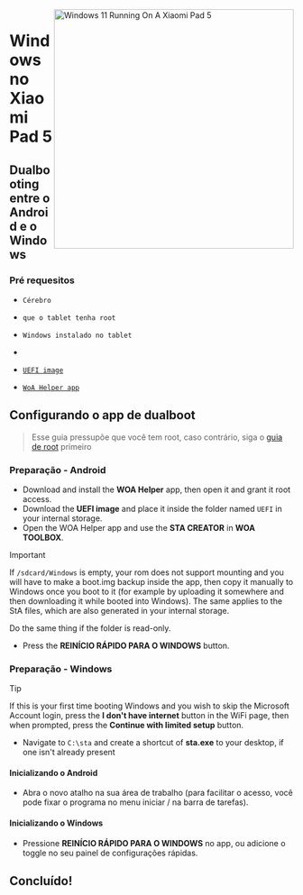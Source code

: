<img align="right" src="https://raw.githubusercontent.com/erdilS/Port-Windows-11-Xiaomi-Pad-5/main/nabu.png" width="425" alt="Windows 11 Running On A Xiaomi Pad 5">

# Windows no Xiaomi Pad 5

## Dualbooting entre o Android e o Windows

### Pré requesitos
- ```Cérebro```

- ```que o tablet tenha root```

- ```Windows instalado no tablet```
- 
- [```UEFI image```](https://github.com/erdilS/Port-Windows-11-Xiaomi-Pad-5/releases/download/UEFI/uefi-v3.img)

- [```WoA Helper app```](https://github.com/n00b69/woa-helper/releases/tag/APK)

## Configurando o app de dualboot
> Esse guia pressupõe que você tem root, caso contrário, siga o [guia de root](2-rootguide-pt.md) primeiro

### Preparação - Android
- Download and install the **WOA Helper** app, then open it and grant it root access.
- Download the **UEFI image** and place it inside the folder named `UEFI` in your internal storage.
- Open the WOA Helper app and use the **STA CREATOR** in **WOA TOOLBOX**.
> [!Important]
> If `/sdcard/Windows` is empty, your rom does not support mounting and you will have to make a boot.img backup inside the app, then copy it manually to Windows once you boot to it (for example by uploading it somewhere and then downloading it while booted into Windows). The same applies to the StA files, which are also generated in your internal storage.
>
> Do the same thing if the folder is read-only.
- Press the **REINÍCIO RÁPIDO PARA O WINDOWS** button.

### Preparação - Windows
> [!Tip]
> If this is your first time booting Windows and you wish to skip the Microsoft Account login, press the **I don't have internet** button in the WiFi page, then when prompted, press the **Continue with limited setup** button.
- Navigate to `C:\sta` and create a shortcut of **sta.exe** to your desktop, if one isn't already present

#### Inicializando o Android
- Abra o novo atalho na sua área de trabalho (para facilitar o acesso, você pode fixar o programa no menu iniciar / na barra de tarefas).

#### Inicializando o Windows
- Pressione **REINÍCIO RÁPIDO PARA O WINDOWS** no app, ou adicione o toggle no seu painel de configurações rápidas.
  
## Concluído!

